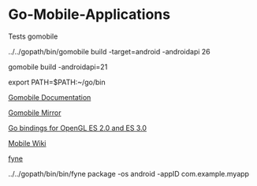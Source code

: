 # Go-Mobile-Applications
Tests gomobile 

 ../../gopath/bin/gomobile build -target=android -androidapi 26

gomobile build -androidapi=21

export PATH=$PATH:~/go/bin

[Gomobile Documentation](https://pkg.go.dev/golang.org/x/mobile/cmd/gomobile)

[Gomobile Mirror](https://github.com/golang/mobile)

[Go bindings for OpenGL ES 2.0 and ES 3.0](https://pkg.go.dev/golang.org/x/mobile/gl)

[Mobile Wiki](https://go.dev/wiki/Mobile)

[fyne](https://fyne.io/)

../../gopath/bin/bin/fyne package -os android -appID com.example.myapp
